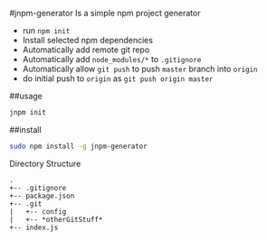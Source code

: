 #jnpm-generator
Is a simple npm project generator

- run `npm init`
- Install selected npm dependencies
- Automatically add remote git repo
- Automatically add `node_modules/*` to `.gitignore`
- Automatically allow `git push` to push `master` branch into `origin`
- do initial push to `origin` as `git push origin master`

##usage
```bash
jnpm init
```

##install
```bash
sudo npm install -g jnpm-generator
```

Directory Structure
```plaintext
.
+--	.gitignore
+--	package.json
+-- .git
|	+--	config
|	+-- *otherGitStuff*
+-- index.js
```

